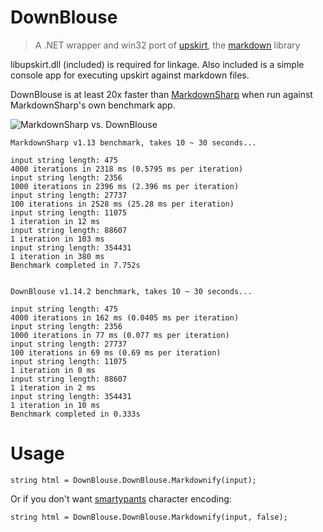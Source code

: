 DownBlouse
==========

> A .NET wrapper and win32 port of [upskirt][], the [markdown][] library

libupskirt.dll (included) is required for linkage. Also included is a simple console app for executing upskirt against markdown files.

DownBlouse is at least 20x faster than [MarkdownSharp][] when run against MarkdownSharp's own benchmark app.

![MarkdownSharp vs. DownBlouse](http://i.imgur.com/gIRuN.png)

    MarkdownSharp v1.13 benchmark, takes 10 ~ 30 seconds...

    input string length: 475
    4000 iterations in 2318 ms (0.5795 ms per iteration)
    input string length: 2356
    1000 iterations in 2396 ms (2.396 ms per iteration)
    input string length: 27737
    100 iterations in 2528 ms (25.28 ms per iteration)
    input string length: 11075
    1 iteration in 12 ms
    input string length: 88607
    1 iteration in 103 ms
    input string length: 354431
    1 iteration in 380 ms
    Benchmark completed in 7.752s


    DownBlouse v1.14.2 benchmark, takes 10 ~ 30 seconds...

    input string length: 475
    4000 iterations in 162 ms (0.0405 ms per iteration)
    input string length: 2356
    1000 iterations in 77 ms (0.077 ms per iteration)
    input string length: 27737
    100 iterations in 69 ms (0.69 ms per iteration)
    input string length: 11075
    1 iteration in 0 ms
    input string length: 88607
    1 iteration in 2 ms
    input string length: 354431
    1 iteration in 10 ms
    Benchmark completed in 0.333s

# Usage

    string html = DownBlouse.DownBlouse.Markdownify(input);

Or if you don't want [smartypants][] character encoding:

    string html = DownBlouse.DownBlouse.Markdownify(input, false);

[upskirt]: https://github.com/tanoku/upskirt
[markdown]: http://daringfireball.net/projects/markdown
[smartypants]: http://daringfireball.net/projects/smartypants/
[MarkdownSharp]: http://code.google.com/p/markdownsharp/